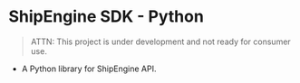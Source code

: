 ShipEngine SDK - Python 
=======================
> ATTN: This project is under development and not ready for consumer use.

- A Python library for ShipEngine API.